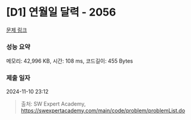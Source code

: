 # [D1] 연월일 달력 - 2056 

[문제 링크](https://swexpertacademy.com/main/code/problem/problemDetail.do?contestProbId=AV5QLkdKAz4DFAUq) 

### 성능 요약

메모리: 42,996 KB, 시간: 108 ms, 코드길이: 455 Bytes

### 제출 일자

2024-11-10 23:12



> 출처: SW Expert Academy, https://swexpertacademy.com/main/code/problem/problemList.do